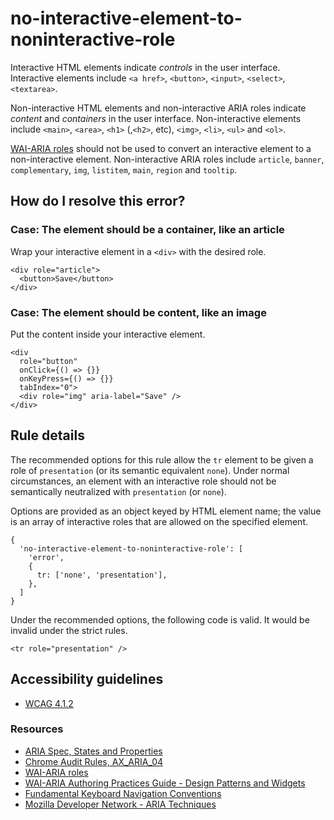 no-interactive-element-to-noninteractive-role
=============================================

Interactive HTML elements indicate *controls* in the user interface. Interactive elements include `<a href>`, `<button>`, `<input>`, `<select>`, `<textarea>`.

Non-interactive HTML elements and non-interactive ARIA roles indicate *content* and *containers* in the user interface. Non-interactive elements include `<main>`, `<area>`, `<h1>` (,`<h2>`, etc), `<img>`, `<li>`, `<ul>` and `<ol>`.

[WAI-ARIA roles](https://www.w3.org/TR/wai-aria-1.1/#usage_intro) should not be used to convert an interactive element to a non-interactive element. Non-interactive ARIA roles include `article`, `banner`, `complementary`, `img`, `listitem`, `main`, `region` and `tooltip`.

How do I resolve this error?
----------------------------

### Case: The element should be a container, like an article

Wrap your interactive element in a `<div>` with the desired role.

    <div role="article">
      <button>Save</button>
    </div>

### Case: The element should be content, like an image

Put the content inside your interactive element.

    <div
      role="button"
      onClick={() => {}}
      onKeyPress={() => {}}
      tabIndex="0">
      <div role="img" aria-label="Save" />
    </div>

Rule details
------------

The recommended options for this rule allow the `tr` element to be given a role of `presentation` (or its semantic equivalent `none`). Under normal circumstances, an element with an interactive role should not be semantically neutralized with `presentation` (or `none`).

Options are provided as an object keyed by HTML element name; the value is an array of interactive roles that are allowed on the specified element.

    {
      'no-interactive-element-to-noninteractive-role': [
        'error',
        {
          tr: ['none', 'presentation'],
        },
      ]
    }

Under the recommended options, the following code is valid. It would be invalid under the strict rules.

    <tr role="presentation" />

Accessibility guidelines
------------------------

-   [WCAG 4.1.2](https://www.w3.org/WAI/WCAG21/Understanding/name-role-value)

### Resources

-   [ARIA Spec, States and Properties](https://www.w3.org/TR/wai-aria/#states_and_properties)
-   [Chrome Audit Rules, AX\_ARIA\_04](https://github.com/GoogleChrome/accessibility-developer-tools/wiki/Audit-Rules#ax_aria_04)
-   [WAI-ARIA roles](https://www.w3.org/TR/wai-aria-1.1/#usage_intro)
-   [WAI-ARIA Authoring Practices Guide - Design Patterns and Widgets](https://www.w3.org/TR/wai-aria-practices-1.1/#aria_ex)
-   [Fundamental Keyboard Navigation Conventions](https://www.w3.org/TR/wai-aria-practices-1.1/#kbd_generalnav)
-   [Mozilla Developer Network - ARIA Techniques](https://developer.mozilla.org/en-US/docs/Web/Accessibility/ARIA/ARIA_Techniques/Using_the_button_role#Keyboard_and_focus)
